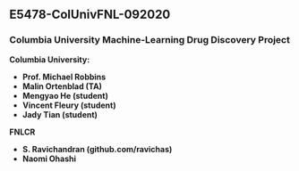## E5478-ColUnivFNL-092020
### Columbia University Machine-Learning Drug Discovery Project

<b> Columbia University: <b>
* Prof. Michael Robbins 
* Malin Ortenblad (TA)
* Mengyao He (student)
* Vincent Fleury (student)
* Jady Tian (student)

<b> FNLCR </b>
 * S. Ravichandran (github.com/ravichas)
 * Naomi Ohashi
